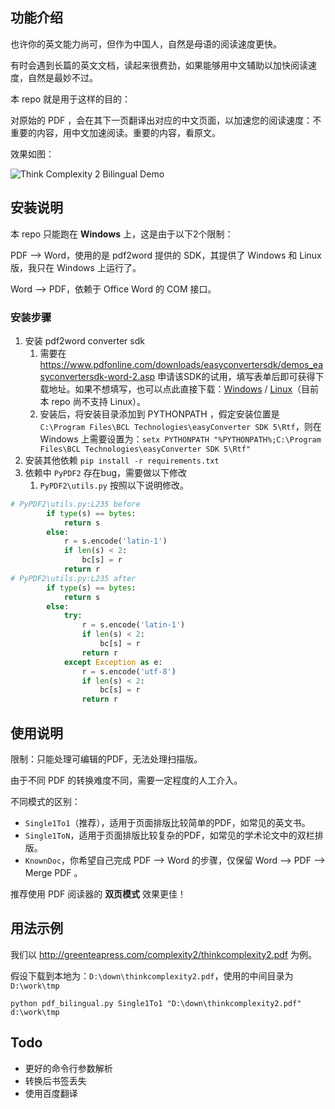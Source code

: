 ## 功能介绍

也许你的英文能力尚可，但作为中国人，自然是母语的阅读速度更快。

有时会遇到长篇的英文文档，读起来很费劲，如果能够用中文辅助以加快阅读速度，自然是最妙不过。

本 repo 就是用于这样的目的：

对原始的 PDF ，会在其下一页翻译出对应的中文页面，以加速您的阅读速度：不重要的内容，用中文加速阅读。重要的内容，看原文。

效果如图：

![Think Complexity 2 Bilingual Demo](https://github.com/kingbase/bilingual-pdf/raw/master/images/thinkcomplexity2_demo.png)

## 安装说明

本 repo 只能跑在 **Windows** 上，这是由于以下2个限制：

PDF --> Word，使用的是 pdf2word 提供的 SDK，其提供了 Windows 和 Linux 版，我只在 Windows 上运行了。

Word --> PDF，依赖于 Office Word 的 COM 接口。

### 安装步骤

1. 安装 pdf2word converter sdk
    1. 需要在 https://www.pdfonline.com/downloads/easyconvertersdk/demos_easyconvertersdk-word-2.asp 申请该SDK的试用，填写表单后即可获得下载地址。如果不想填写，也可以点此直接下载：[Windows](https://bilingual-pdf.oss-cn-huhehaote.aliyuncs.com/msi_easyconvertersdk50-word-excel-setup64.msi
) / [Linux](https://bilingual-pdf.oss-cn-huhehaote.aliyuncs.com/easyconvertersdk50-word-UNIX64-ACT.zip)（目前本 repo 尚不支持 Linux）。
    2. 安装后，将安装目录添加到 PYTHONPATH ，假定安装位置是 `C:\Program Files\BCL Technologies\easyConverter SDK 5\Rtf`，则在 Windows 上需要设置为：`setx PYTHONPATH "%PYTHONPATH%;C:\Program Files\BCL Technologies\easyConverter SDK 5\Rtf"`
2. 安装其他依赖 `pip install -r requirements.txt`
3. 依赖中 `PyPDF2` 存在bug，需要做以下修改
    1. `PyPDF2\utils.py` 按照以下说明修改。
```python
# PyPDF2\utils.py:L235 before
        if type(s) == bytes:
            return s
        else:
            r = s.encode('latin-1')
            if len(s) < 2:
                bc[s] = r
            return r
# PyPDF2\utils.py:L235 after
        if type(s) == bytes:
            return s
        else:
            try:
                r = s.encode('latin-1')
                if len(s) < 2:
                    bc[s] = r
                return r
            except Exception as e:
                r = s.encode('utf-8')
                if len(s) < 2:
                    bc[s] = r
                return r
```

## 使用说明

限制：只能处理可编辑的PDF，无法处理扫描版。

由于不同 PDF 的转换难度不同，需要一定程度的人工介入。

不同模式的区别：

- `Single1To1`（推荐），适用于页面排版比较简单的PDF，如常见的英文书。
- `Single1ToN`，适用于页面排版比较复杂的PDF，如常见的学术论文中的双栏排版。
- `KnownDoc`，你希望自己完成 PDF --> Word 的步骤，仅保留 Word --> PDF --> Merge PDF 。

推荐使用 PDF 阅读器的 **双页模式** 效果更佳！

## 用法示例

我们以 http://greenteapress.com/complexity2/thinkcomplexity2.pdf 为例。

假设下载到本地为：`D:\down\thinkcomplexity2.pdf`，使用的中间目录为`D:\work\tmp`

`python pdf_bilingual.py Single1To1 "D:\down\thinkcomplexity2.pdf" d:\work\tmp`

## Todo

- 更好的命令行参数解析
- 转换后书签丢失
- 使用百度翻译
